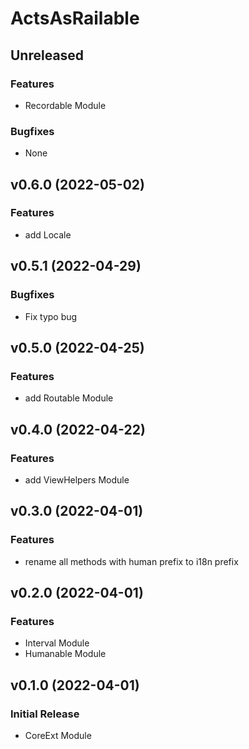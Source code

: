 # ActsAsRailable


## Unreleased

### Features
* Recordable Module

### Bugfixes
* None


## v0.6.0 (2022-05-02)

### Features
* add Locale


## v0.5.1 (2022-04-29)

### Bugfixes
* Fix typo bug


## v0.5.0 (2022-04-25)

### Features
* add Routable Module


## v0.4.0 (2022-04-22)

### Features
* add ViewHelpers Module


## v0.3.0 (2022-04-01)

### Features
* rename all methods with human prefix to i18n prefix


## v0.2.0 (2022-04-01)

### Features
* Interval Module
* Humanable Module


## v0.1.0 (2022-04-01)

### Initial Release

* CoreExt Module
